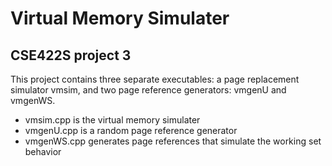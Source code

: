 # Virtual Memory Simulater
## CSE422S project 3

This project contains three separate executables: a page replacement
simulator vmsim, and two page reference generators: vmgenU and vmgenWS.

* vmsim.cpp is the virtual memory simulater
* vmgenU.cpp is a random page reference generator
* vmgenWS.cpp generates page references that simulate the working set behavior
